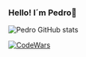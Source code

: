 ### Hello!  I´m Pedro🫡

![Pedro GitHub stats](https://github-readme-stats.vercel.app/api?username=Pedro-Henrique-Pontes-Martins&show_icons=true&theme=radical)

[![CodeWars](https://img.shields.io/badge/Codewars-B1361E?style=for-the-badge&logo=Codewars&logoColor=white)](https://www.codewars.com/users/Pedro-Henrique-Pontes-Martins)
